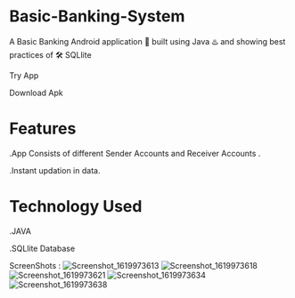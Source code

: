 # Basic-Banking-System 

A Basic Banking Android application 📱 built using Java ♨️ and showing best practices of 🛠️ SQLlite  

Try App 

Download Apk  

# Features 

.App Consists of different Sender Accounts  and Receiver Accounts . 

.Instant updation in data. 

# Technology Used  

.JAVA 

.SQLlite Database 

ScreenShots :
![Screenshot_1619973613](https://user-images.githubusercontent.com/63389169/116820534-546e7780-ab93-11eb-8f27-e6009efa8f10.png)
![Screenshot_1619973618](https://user-images.githubusercontent.com/63389169/116820537-57696800-ab93-11eb-8f89-755824b3ff40.png)
![Screenshot_1619973621](https://user-images.githubusercontent.com/63389169/116820538-5801fe80-ab93-11eb-8be7-0a5b08344a9b.png)
![Screenshot_1619973634](https://user-images.githubusercontent.com/63389169/116820539-5801fe80-ab93-11eb-921b-ba83201df744.png)
![Screenshot_1619973638](https://user-images.githubusercontent.com/63389169/116820540-589a9500-ab93-11eb-80e1-d23fe0ec92e5.png)


 
